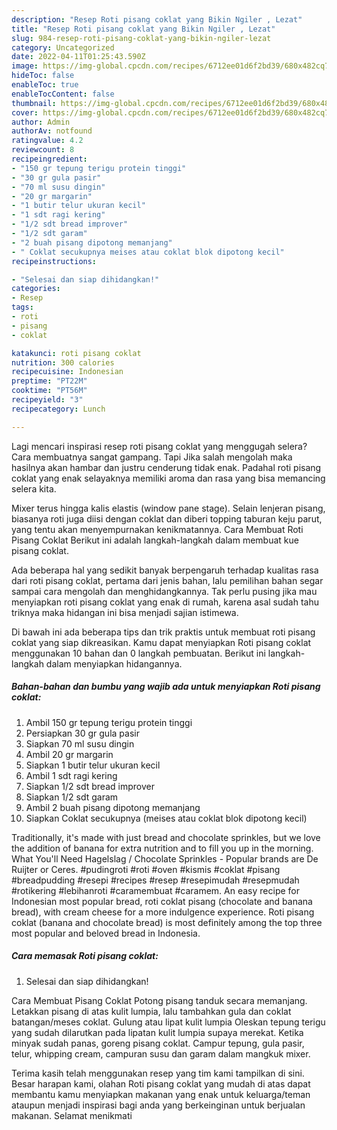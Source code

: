```yaml
---
description: "Resep Roti pisang coklat yang Bikin Ngiler , Lezat"
title: "Resep Roti pisang coklat yang Bikin Ngiler , Lezat"
slug: 984-resep-roti-pisang-coklat-yang-bikin-ngiler-lezat
category: Uncategorized
date: 2022-04-11T01:25:43.590Z
image: https://img-global.cpcdn.com/recipes/6712ee01d6f2bd39/680x482cq70/roti-pisang-coklat-foto-resep-utama.jpg
hideToc: false
enableToc: true
enableTocContent: false
thumbnail: https://img-global.cpcdn.com/recipes/6712ee01d6f2bd39/680x482cq70/roti-pisang-coklat-foto-resep-utama.jpg
cover: https://img-global.cpcdn.com/recipes/6712ee01d6f2bd39/680x482cq70/roti-pisang-coklat-foto-resep-utama.jpg
author: Admin
authorAv: notfound
ratingvalue: 4.2
reviewcount: 8
recipeingredient:
- "150 gr tepung terigu protein tinggi"
- "30 gr gula pasir"
- "70 ml susu dingin"
- "20 gr margarin"
- "1 butir telur ukuran kecil"
- "1 sdt ragi kering"
- "1/2 sdt bread improver"
- "1/2 sdt garam"
- "2 buah pisang dipotong memanjang"
- " Coklat secukupnya meises atau coklat blok dipotong kecil"
recipeinstructions:

- "Selesai dan siap dihidangkan!"
categories:
- Resep
tags:
- roti
- pisang
- coklat

katakunci: roti pisang coklat 
nutrition: 300 calories
recipecuisine: Indonesian
preptime: "PT22M"
cooktime: "PT56M"
recipeyield: "3"
recipecategory: Lunch

---
```



Lagi mencari inspirasi resep roti pisang coklat yang menggugah selera? Cara membuatnya sangat gampang. Tapi Jika salah mengolah maka hasilnya akan hambar dan justru cenderung tidak enak. Padahal roti pisang coklat yang enak selayaknya memiliki aroma dan rasa yang bisa memancing selera kita.


Mixer terus hingga kalis elastis (window pane stage). Selain lenjeran pisang, biasanya roti juga diisi dengan coklat dan diberi topping taburan keju parut, yang tentu akan menyempurnakan kenikmatannya. Cara Membuat Roti Pisang Coklat Berikut ini adalah langkah-langkah dalam membuat kue pisang coklat.

Ada beberapa hal yang sedikit banyak berpengaruh terhadap kualitas rasa dari roti pisang coklat, pertama dari jenis bahan, lalu pemilihan bahan segar sampai cara mengolah dan menghidangkannya. Tak perlu pusing jika mau menyiapkan roti pisang coklat yang enak di rumah, karena asal sudah tahu triknya maka hidangan ini bisa menjadi sajian istimewa.


Di bawah ini ada beberapa tips dan trik praktis untuk membuat roti pisang coklat yang siap dikreasikan. Kamu dapat menyiapkan Roti pisang coklat menggunakan 10 bahan dan 0 langkah pembuatan. Berikut ini langkah-langkah dalam menyiapkan hidangannya.

<!--inarticleads1-->

##### Bahan-bahan dan bumbu yang wajib ada untuk menyiapkan Roti pisang coklat:

1. Ambil 150 gr tepung terigu protein tinggi
1. Persiapkan 30 gr gula pasir
1. Siapkan 70 ml susu dingin
1. Ambil 20 gr margarin
1. Siapkan 1 butir telur ukuran kecil
1. Ambil 1 sdt ragi kering
1. Siapkan 1/2 sdt bread improver
1. Siapkan 1/2 sdt garam
1. Ambil 2 buah pisang dipotong memanjang
1. Siapkan  Coklat secukupnya (meises atau coklat blok dipotong kecil)


Traditionally, it&#39;s made with just bread and chocolate sprinkles, but we love the addition of banana for extra nutrition and to fill you up in the morning. What You&#39;ll Need Hagelslag / Chocolate Sprinkles - Popular brands are De Ruijter or Ceres. #pudingroti #roti #oven #kismis #coklat #pisang #breadpudding #resepi #recipes #resep #resepimudah #resepmudah #rotikering #lebihanroti #caramembuat #caramem. An easy recipe for Indonesian most popular bread, roti coklat pisang (chocolate and banana bread), with cream cheese for a more indulgence experience. Roti pisang coklat (banana and chocolate bread) is most definitely among the top three most popular and beloved bread in Indonesia. 

<!--inarticleads2-->

##### Cara memasak Roti pisang coklat:


1. Selesai dan siap dihidangkan!

Cara Membuat Pisang Coklat Potong pisang tanduk secara memanjang. Letakkan pisang di atas kulit lumpia, lalu tambahkan gula dan coklat batangan/meses coklat. Gulung atau lipat kulit lumpia Oleskan tepung terigu yang sudah dilarutkan pada lipatan kulit lumpia supaya merekat. Ketika minyak sudah panas, goreng pisang coklat. Campur tepung, gula pasir, telur, whipping cream, campuran susu dan garam dalam mangkuk mixer. 

Terima kasih telah menggunakan resep yang tim kami tampilkan di sini. Besar harapan kami, olahan Roti pisang coklat yang mudah di atas dapat membantu kamu menyiapkan makanan yang enak untuk keluarga/teman ataupun menjadi inspirasi bagi anda yang berkeinginan untuk berjualan makanan. Selamat menikmati
